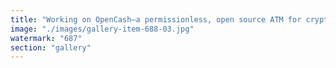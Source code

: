 ```yaml
---
title: "Working on OpenCash—a permissionless, open source ATM for crypto-native cash. If that clicks, I’d love to jam."
image: "./images/gallery-item-688-03.jpg"
watermark: "687"
section: "gallery"
---
```

